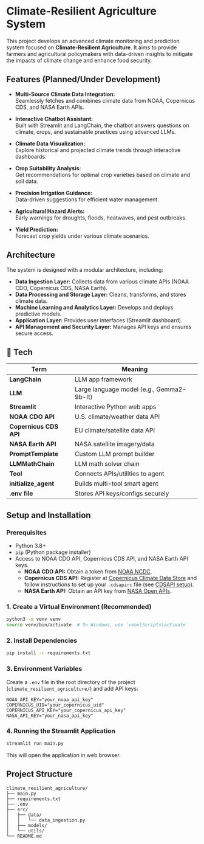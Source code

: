 # Climate-Resilient Agriculture System

This project develops an advanced climate monitoring and prediction system focused on **Climate-Resilient Agriculture**. It aims to provide farmers and agricultural policymakers with data-driven insights to mitigate the impacts of climate change and enhance food security.

## Features (Planned/Under Development)

- **Multi-Source Climate Data Integration:**  
  Seamlessly fetches and combines climate data from NOAA, Copernicus CDS, and NASA Earth APIs.
  
- **Interactive Chatbot Assistant:**  
  Built with Streamlit and LangChain, the chatbot answers questions on climate, crops, and sustainable practices using advanced LLMs.

- **Climate Data Visualization:**  
  Explore historical and projected climate trends through interactive dashboards.

- **Crop Suitability Analysis:**  
  Get recommendations for optimal crop varieties based on climate and soil data.

- **Precision Irrigation Guidance:**  
  Data-driven suggestions for efficient water management.

- **Agricultural Hazard Alerts:**  
  Early warnings for droughts, floods, heatwaves, and pest outbreaks.

- **Yield Prediction:**  
  Forecast crop yields under various climate scenarios.

## Architecture

The system is designed with a modular architecture, including:

-   **Data Ingestion Layer:** Collects data from various climate APIs (NOAA CDO, Copernicus CDS, NASA Earth).
-   **Data Processing and Storage Layer:** Cleans, transforms, and stores climate data.
-   **Machine Learning and Analytics Layer:** Develops and deploys predictive models.
-   **Application Layer:** Provides user interfaces (Streamlit dashboard).
-   **API Management and Security Layer:** Manages API keys and ensures secure access.

## 🧩 Tech 

|    **Term**         |  **Meaning**                                  |
|---------------------|-----------------------------------------------|
| **LangChain**       | LLM app framework                             |
| **LLM**             | Large language model (e.g., Gemma2-9b-It)     |
| **Streamlit**       | Interactive Python web apps                   |
| **NOAA CDO API**    | U.S. climate/weather data API                 |
| **Copernicus CDS API** | EU climate/satellite data API              |
| **NASA Earth API**  | NASA satellite imagery/data                   |
| **PromptTemplate**  | Custom LLM prompt builder                     |
| **LLMMathChain**    | LLM math solver chain                         |
| **Tool**            | Connects APIs/utilities to agent              |
| **initialize_agent**| Builds multi-tool smart agent                 |
| **.env file**       | Stores API keys/configs securely              |


## Setup and Installation

### Prerequisites

-   Python 3.8+
-   `pip` (Python package installer)
-   Access to NOAA CDO API, Copernicus CDS API, and NASA Earth API keys.
    -   **NOAA CDO API:** Obtain a token from [NOAA NCDC](https://www.ncdc.noaa.gov/cdo-web/webservices/v2).
    -   **Copernicus CDS API:** Register at [Copernicus Climate Data Store](https://cds.climate.copernicus.eu/user/register) and follow instructions to set up your `.cdsapirc` file (see [CDSAPI setup](https://cds.climate.copernicus.eu/how-to-api)).
    -   **NASA Earth API:** Obtain an API key from [NASA Open APIs](https://api.nasa.gov/).



### 1. Create a Virtual Environment (Recommended)

```bash
python3 -m venv venv
source venv/bin/activate  # On Windows, use `venv\Scripts\activate`
```

### 2. Install Dependencies

```bash
pip install -r requirements.txt
```

### 3. Environment Variables

Create a `.env` file in the root directory of the project (`climate_resilient_agriculture/`) and add API keys:

```
NOAA_API_KEY="your_noaa_api_key"
COPERNICUS_UID="your_copernicus_uid"
COPERNICUS_API_KEY="your_copernicus_api_key"
NASA_API_KEY="your_nasa_api_key"
```

### 4. Running the Streamlit Application

```bash
streamlit run main.py
```

This will open the application in web browser.

## Project Structure

```
climate_resilient_agriculture/
├── main.py
├── requirements.txt
├── .env
├── src/
│   ├── data/
│   │   └── data_ingestion.py
│   ├── models/
│   └── utils/
└── README.md
```

